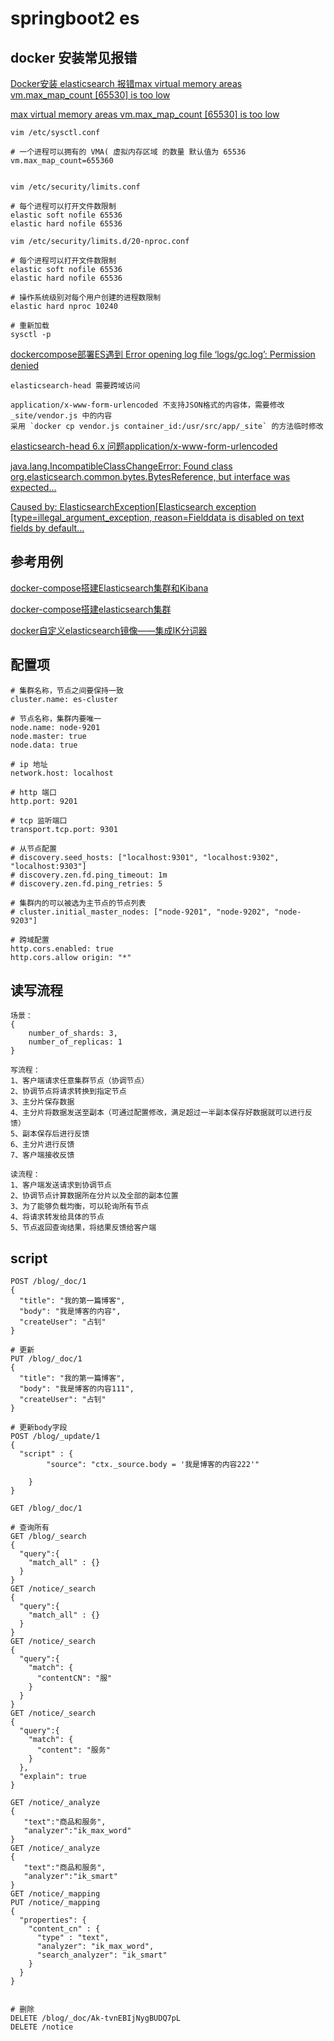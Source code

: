 # springboot2 es

## docker 安装常见报错

[Docker安装 elasticsearch 报错max virtual memory areas vm.max_map_count [65530] is too low](https://blog.csdn.net/xingfei_work/article/details/81463978)

[max virtual memory areas vm.max_map_count [65530] is too low](https://github.com/docker-library/elasticsearch/issues/111)

```
vim /etc/sysctl.conf

# 一个进程可以拥有的 VMA( 虚拟内存区域 的数量 默认值为 65536
vm.max_map_count=655360


vim /etc/security/limits.conf

# 每个进程可以打开文件数限制
elastic soft nofile 65536
elastic hard nofile 65536

vim /etc/security/limits.d/20-nproc.conf

# 每个进程可以打开文件数限制
elastic soft nofile 65536
elastic hard nofile 65536

# 操作系统级别对每个用户创建的进程数限制
elastic hard nproc 10240

# 重新加载
sysctl -p

```

[dockercompose部署ES遇到 Error opening log file ‘logs/gc.log’: Permission denied](https://blog.csdn.net/qq_18848239/article/details/108158741)

    elasticsearch-head 需要跨域访问
    
    application/x-www-form-urlencoded 不支持JSON格式的内容体，需要修改 _site/vendor.js 中的内容
    采用 `docker cp vendor.js container_id:/usr/src/app/_site` 的方法临时修改

[elasticsearch-head 6.x 问题application/x-www-form-urlencoded](https://blog.csdn.net/qq_30540299/article/details/84103282)

[java.lang.IncompatibleClassChangeError: Found class org.elasticsearch.common.bytes.BytesReference, but interface was expected...](https://www.cnblogs.com/dalianpai/p/13144584.html)

[Caused by: ElasticsearchException\[Elasticsearch exception \[type=illegal_argument_exception, reason=Fielddata is disabled on text fields by default...](https://www.jianshu.com/p/ab100d6d843f)

## 参考用例

[docker-compose搭建Elasticsearch集群和Kibana](https://blog.csdn.net/banmingi/article/details/102882197)

[docker-compose搭建elasticsearch集群](https://blog.csdn.net/epitomizelu/article/details/105592906)

[docker自定义elasticsearch镜像——集成IK分词器](https://blog.csdn.net/s1078229131/article/details/90036289)

## 配置项
```
# 集群名称，节点之间要保持一致
cluster.name: es-cluster

# 节点名称，集群内要唯一
node.name: node-9201
node.master: true
node.data: true

# ip 地址
network.host: localhost

# http 端口
http.port: 9201

# tcp 监听端口
transport.tcp.port: 9301

# 从节点配置
# discovery.seed_hosts: ["localhost:9301", "localhost:9302", "localhost:9303"]
# discovery.zen.fd.ping_timeout: 1m
# discovery.zen.fd.ping_retries: 5

# 集群内的可以被选为主节点的节点列表
# cluster.initial_master_nodes: ["node-9201", "node-9202", "node-9203"]

# 跨域配置
http.cors.enabled: true
http.cors.allow origin: "*"
```

## 读写流程
```
场景：
{
    number_of_shards: 3,
    number_of_replicas: 1
}

写流程：
1、客户端请求任意集群节点（协调节点）
2、协调节点将请求转换到指定节点
3、主分片保存数据
4、主分片将数据发送至副本（可通过配置修改，满足超过一半副本保存好数据就可以进行反馈）
5、副本保存后进行反馈
6、主分片进行反馈
7、客户端接收反馈

读流程：
1、客户端发送请求到协调节点
2、协调节点计算数据所在分片以及全部的副本位置
3、为了能够负载均衡，可以轮询所有节点
4、将请求转发给具体的节点
5、节点返回查询结果，将结果反馈给客户端

```

## script
```
POST /blog/_doc/1
{
  "title": "我的第一篇博客",
  "body": "我是博客的内容",
  "createUser": "占钊"
}

# 更新
PUT /blog/_doc/1
{
  "title": "我的第一篇博客",
  "body": "我是博客的内容111",
  "createUser": "占钊"
}

# 更新body字段
POST /blog/_update/1
{
  "script" : {
        "source": "ctx._source.body = '我是博客的内容222'"
        
    }
}

GET /blog/_doc/1

# 查询所有
GET /blog/_search
{
  "query":{
    "match_all" : {}
  }
}
GET /notice/_search
{
  "query":{
    "match_all" : {}
  }
}
GET /notice/_search
{
  "query":{
    "match": {
      "contentCN": "服"
    }
  }
}
GET /notice/_search
{
  "query":{
    "match": {
      "content": "服务"
    }
  },
  "explain": true
}

GET /notice/_analyze
{
   "text":"商品和服务",
   "analyzer":"ik_max_word"
}
GET /notice/_analyze
{
   "text":"商品和服务",
   "analyzer":"ik_smart"
}
GET /notice/_mapping
PUT /notice/_mapping
{
  "properties": {
    "content_cn" : {
      "type" : "text",
      "analyzer": "ik_max_word",
      "search_analyzer": "ik_smart"
    }
  }
}


# 删除
DELETE /blog/_doc/Ak-tvnEBIjNygBUDQ7pL
DELETE /notice
```